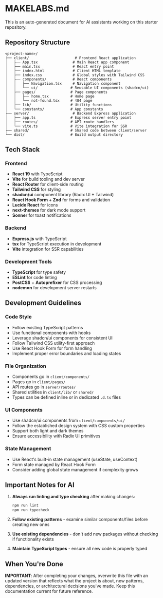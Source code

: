 # MAKELABS.md

This is an auto-generated document for AI assistants working on this starter repository.

## Repository Structure

```
<project-name>/
├── client/                     # Frontend React application
│   ├── App.tsx                # Main React app component
│   ├── main.tsx               # React entry point
│   ├── index.html             # Client HTML template
│   ├── index.css              # Global styles with Tailwind CSS
│   ├── components/            # React components
│   │   ├── Navigation.tsx     # Navigation component
│   │   └── ui/               # Reusable UI components (shadcn/ui)
│   ├── pages/                # Page components
│   │   ├── home.tsx          # Home page
│   │   └── not-found.tsx     # 404 page
│   ├── lib/                  # Utility functions
│   └── constants/            # App constants
├── server/                    # Backend Express application
│   ├── app.ts                # Express server entry point
│   ├── routes/               # API route handlers
│   └── vite.ts               # Vite integration for SSR
├── shared/                   # Shared code between client/server
└── dist/                     # Build output directory
```

## Tech Stack

### Frontend
- **React 19** with TypeScript
- **Vite** for build tooling and dev server
- **React Router** for client-side routing
- **Tailwind CSS** for styling
- **shadcn/ui** component library (Radix UI + Tailwind)
- **React Hook Form** + **Zod** for forms and validation
- **Lucide React** for icons
- **next-themes** for dark mode support
- **Sonner** for toast notifications

### Backend
- **Express.js** with TypeScript
- **tsx** for TypeScript execution in development
- **Vite** integration for SSR capabilities

### Development Tools
- **TypeScript** for type safety
- **ESLint** for code linting
- **PostCSS** + **Autoprefixer** for CSS processing
- **nodemon** for development server restarts

## Development Guidelines

### Code Style
- Follow existing TypeScript patterns
- Use functional components with hooks
- Leverage shadcn/ui components for consistent UI
- Follow Tailwind CSS utility-first approach
- Use React Hook Form for form handling
- Implement proper error boundaries and loading states

### File Organization
- Components go in `client/components/`
- Pages go in `client/pages/`
- API routes go in `server/routes/`
- Shared utilities in `client/lib/` or `shared/`
- Types can be defined inline or in dedicated `.d.ts` files

### UI Components
- Use shadcn/ui components from `client/components/ui/`
- Follow the established design system with CSS custom properties
- Support both light and dark themes
- Ensure accessibility with Radix UI primitives

### State Management
- Use React's built-in state management (useState, useContext)
- Form state managed by React Hook Form
- Consider adding global state management if complexity grows

## Important Notes for AI

1. **Always run linting and type checking** after making changes:
   ```bash
   npm run lint
   npm run typecheck
   ```

2. **Follow existing patterns** - examine similar components/files before creating new ones

3. **Use existing dependencies** - don't add new packages without checking if functionality exists

4. **Maintain TypeScript types** - ensure all new code is properly typed

## When You're Done

**IMPORTANT**: After completing your changes, overwrite this file with an updated version that reflects what the project is about, new patterns, dependencies, or architectural decisions you've made. Keep this documentation current for future reference.